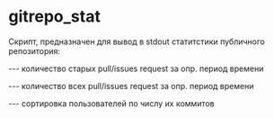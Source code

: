 # gitrepo_stat

Скрипт, предназначен для вывод в stdout статитстики публичного репозитория:

--- количество старых pull/issues request за опр. период времени

--- количество всех pull/issues request за опр. период времени

--- сортировка пользователей по числу их коммитов
